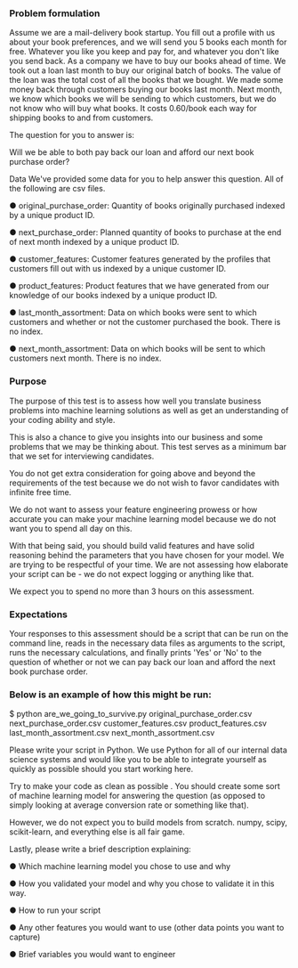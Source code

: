 ### Problem formulation

Assume we are a mail-delivery book startup. 
You fill out a profile with us about your book preferences, and we will send you 5 books each month for free. Whatever you like you keep and pay
for, and whatever you don't like you send back.
As a company we have to buy our books ahead of time. We took out a loan last month to buy our
original batch of books. 
The value of the loan was the total cost of all the books that we bought. We
made some money back through customers buying our books last month. 
Next month, we know
which books we will be sending to which customers, but we do not know who will buy what books. It
costs 0.60/book each way for shipping books to and from customers. 

The question for you to answer
is:

Will we be able to both pay back our loan and afford our next book purchase order?

Data We've provided some data for you to help answer this question. All of the following are csv files.

● original_purchase_order: Quantity of books originally purchased indexed by a
unique product ID.

● next_purchase_order: Planned quantity of books to purchase at the end of next
month indexed by a unique product ID.

● customer_features: Customer features generated by the profiles that customers fill
out with us indexed by a unique customer ID.

● product_features: Product features that we have generated from our knowledge of
our books indexed by a unique product ID.

● last_month_assortment: Data on which books were sent to which customers and
whether or not the customer purchased the book. There is no index.

● next_month_assortment: Data on which books will be sent to which customers next
month. There is no index.

### Purpose

The purpose of this test is to assess how well you translate business problems into machine learning
solutions as well as get an understanding of your coding ability and style. 

This is also a chance to give you insights into our business and some problems that we may be thinking about.
This test serves as a minimum bar that we set for interviewing candidates. 

You do not get extra consideration for going above and beyond the requirements of the test because we do not wish to
favor candidates with infinite free time.

We do not want to assess your feature engineering prowess or how accurate you can make your
machine learning model because we do not want you to spend all day on this.

With that being said, you should build valid features and have solid reasoning behind the
parameters that you have chosen for your model. We are trying to be respectful of your time. We are
not assessing how elaborate your script can be - we do not expect logging or anything like that.

We expect you to spend no more than 3 hours on this assessment.

### Expectations
Your responses to this assessment should be a script that can be run on the command line, reads in
the necessary data files as arguments to the script, runs the necessary calculations, and finally
prints 'Yes' or 'No' to the question of whether or not we can pay back our loan and afford the next
book purchase order.

### Below is an example of how this might be run:

$ python are_we_going_to_survive.py original_purchase_order.csv
next_purchase_order.csv customer_features.csv product_features.csv
last_month_assortment.csv next_month_assortment.csv

Please write your script in Python. 
We use Python for all of our internal data science systems and would like you to be able to integrate yourself as quickly as possible should you start working here.

Try to make your code as clean as possible .
You should create some sort of machine learning model for answering the question (as opposed to simply looking at average conversion rate or something
like that). 

However, we do not expect you to build models from scratch. numpy, scipy, scikit-learn, and everything else is all fair game.

Lastly, please write a brief description explaining:

● Which machine learning model you chose to use and why

● How you validated your model and why you chose to validate it in this way.

● How to run your script

● Any other features you would want to use (other data points you want to capture)

● Brief variables you would want to engineer
